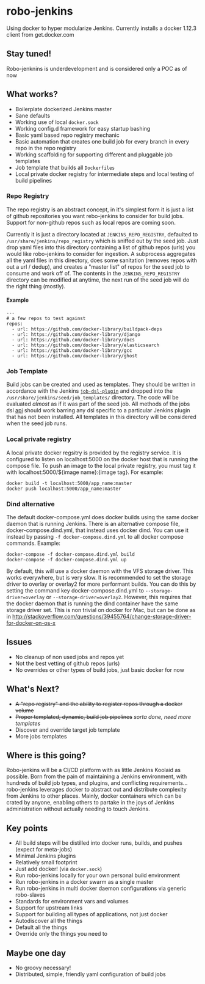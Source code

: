 # robo-jenkins
Using docker to hyper modularize Jenkins.  Currently installs a docker 1.12.3 client from get.docker.com

## Stay tuned!
Robo-jenknins is underdevelopment and is considered only a POC as of now

## What works?
* Boilerplate dockerized Jenkins master
* Sane defaults
* Working use of local `docker.sock`
* Working config.d framework for easy startup bashing
* Basic yaml based repo registry mechanic
* Basic automation that creates one build job for every branch in every repo in the repo registry
* Working scaffolding for supporting different and pluggable job templates
* Job template that builds all `Dockerfiles`
* Local private docker registry for intermediate steps and local testing of build pipelines

### Repo Registry
The repo registry is an abstract concept, in it's simplest form it is just a list of github repositories you want rebo-jenkins to consider for build jobs. Support for non-github repos such as local repos are coming soon.

Currently it is just a directory located at `JENKINS_REPO_REGISTRY`, defaulted to `/usr/share/jenkins/repo_registry` which is sniffed out by the seed job.  Just drop yaml files into this directory containing a list of github repos (urls) you would like robo-jenkins to consider for ingestion. A subprocess aggregates all the yaml files in this directory, does some sanitation (removes repos with out a url / dedup), and creates a "master list" of repos for the seed job to consume and work off of. The contents in the `JENKINS_REPO_REGISTRY` directory can be modified at anytime, the next run of the seed job will do the right thing (mostly).

#### Example
```
---
# a few repos to test against
repos:
  - url: https://github.com/docker-library/buildpack-deps
  - url: https://github.com/docker-library/django
  - url: https://github.com/docker-library/docs
  - url: https://github.com/docker-library/elasticsearch
  - url: https://github.com/docker-library/gcc
  - url: https://github.com/docker-library/ghost
```

### Job Template
Build jobs can be created and used as templates. They should be written in accordance with the Jenkins [`job-dsl-plugin`](https://github.com/jenkinsci/job-dsl-plugin/wiki) and dropped into the `/usr/share/jenkins/seed/job_templates/` directory. The code will be evaluated _almost_ as if it was part of the seed job. All methods of the jobs dsl [api](https://jenkinsci.github.io/job-dsl-plugin) should work barring any dsl specific to a particular Jenkins plugin that has not been installed. All templates in this directory will be considered when the seed job runs.

### Local private registry
A local private docker regsitry is provided by the registry service.  It is configured to listen on localhost:5000 on the docker host that is running the compose file.  To push an image to the local private registry, you must tag it with localhost:5000/${image name}:{image tag}.  For example:
```
docker build -t localhost:5000/app_name:master
docker push localhost:5000/app_name:master
```

### Dind alternative
The default docker-compose.yml does docker builds using the same docker daemon that is running Jenkins.  There is an alternative compose file, docker-compose.dind.yml, that instead uses docker dind.  You can use it instead by passing `-f docker-compose.dind.yml` to all docker compose commands.
Example:
```
docker-compose -f docker-compose.dind.yml build
docker-compose -f docker-compose.dind.yml up
```

By default, this will use a docker daemon with the VFS storage driver.  This works everywhere, but is very slow.  It is recommended to set the storage driver to overlay or overlay2 for more performant builds.  You can do this by setting the command key docker-compose.dind.yml to `--storage-driver=overlay` or `--storage-driver=overlay2`.  However, this requires that the docker daemon that is running the dind container have the same storage driver set.  This is non trivial on docker for Mac, but can be done as in http://stackoverflow.com/questions/39455764/change-storage-driver-for-docker-on-os-x


## Issues
* No cleanup of non used jobs and repos yet
* Not the best vetting of github repos (urls)
* No overrides or other types of build jobs, just basic docker for now

## What's Next?
* ~~A "repo registry" and the ability to register repos through a docker volume~~
* ~~Proper templated, dynamic, build job pipelines~~ _sorta done, need more templates_
* Discover and override target job template
* More jobs templates

## Where is this going?
Robo-jenkins will be a CI/CD platform with as little Jenkins Koolaid as possible.  Born from the pain of maintaining a Jenkins environment, with hundreds of build job types, and plugins, and conflicting requirements... robo-jenkins leverages docker to abstract out and distribute complexity from Jenkins to other places.  Mainly, docker containers which can be crated by anyone, enabling others to partake in the joys of Jenkins administration without actually needing to touch Jenkins.

## Key points
* All build steps will be distilled into docker runs, builds, and pushes (expect for meta-jobs)
* Minimal Jenkins plugins
* Relatively small footprint
* Just add docker! (via `docker.sock`)
* Run robo-jenkins locally for your own personal build environment
* Run robo-jenkins in a docker swarm as a single master
* Run robo-jenkins in multi docker daemon configurations via generic robo-slaves
* Standards for environment vars and volumes
* Support for upstream links
* Support for building all types of applications, not just docker
* Autodiscover all the things
* Default all the things
* Override only the things you need to

## Maybe one day
* No groovy necessary!
* Distributed, simple, friendly yaml configuration of build jobs
